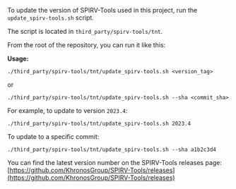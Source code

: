 To update the version of SPIRV-Tools used in this project, run the `update_spirv-tools.sh` script.

The script is located in `third_party/spirv-tools/tnt`.

From the root of the repository, you can run it like this:

**Usage:**
```shell
./third_party/spirv-tools/tnt/update_spirv-tools.sh <version_tag>
```
or
```shell
./third_party/spirv-tools/tnt/update_spirv-tools.sh --sha <commit_sha>
```

For example, to update to version `2023.4`:
```shell
./third_party/spirv-tools/tnt/update_spirv-tools.sh 2023.4
```

To update to a specific commit:
```shell
./third_party/spirv-tools/tnt/update_spirv-tools.sh --sha a1b2c3d4
```

You can find the latest version number on the SPIRV-Tools releases page:
[https://github.com/KhronosGroup/SPIRV-Tools/releases](https://github.com/KhronosGroup/SPIRV-Tools/releases)
